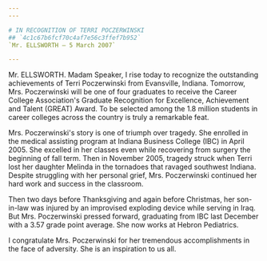 ```yaml
---
---

# IN RECOGNITION OF TERRI POCZERWINSKI
## `4c1c67b6fcf70c4af7e56c3ffef7b952`
`Mr. ELLSWORTH — 5 March 2007`

---
```



Mr. ELLSWORTH. Madam Speaker, I rise today to recognize the 
outstanding achievements of Terri Poczerwinski from Evansville, 
Indiana. Tomorrow, Mrs. Poczerwinski will be one of four graduates to 
receive the Career College Association's Graduate Recognition for 
Excellence, Achievement and Talent (GREAT) Award. To be selected among 
the 1.8 million students in career colleges across the country is truly 
a remarkable feat.

Mrs. Poczerwinski's story is one of triumph over tragedy. She 
enrolled in the medical assisting program at Indiana Business College 
(IBC) in April 2005. She excelled in her classes even while recovering 
from surgery the beginning of fall term. Then in November 2005, tragedy 
struck when Terri lost her daughter Melinda in the tornadoes that 
ravaged southwest Indiana. Despite struggling with her personal grief, 
Mrs. Poczerwinski continued her hard work and success in the classroom.

Then two days before Thanksgiving and again before Christmas, her 
son-in-law was injured by an improvised exploding device while serving 
in Iraq. But Mrs. Poczerwinski pressed forward, graduating from IBC 
last December with a 3.57 grade point average. She now works at Hebron 
Pediatrics.

I congratulate Mrs. Poczerwinski for her tremendous accomplishments 
in the face of adversity. She is an inspiration to us all.
